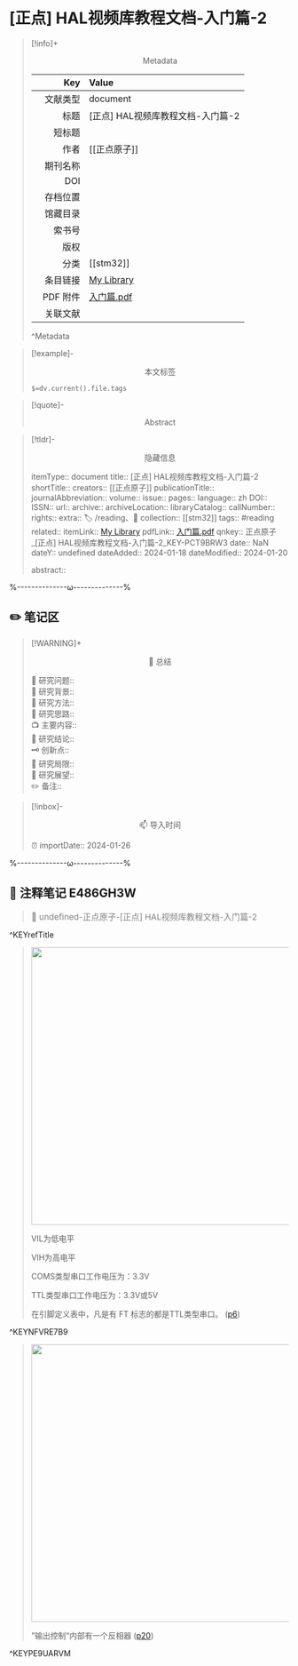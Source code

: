 # [正点] HAL视频库教程文档-入门篇-2
> [!info]+ <center>Metadata</center>
> 
> |<div style="width: 5em">Key</div>|Value|
> |--:|:--|
> |文献类型|document|
> |标题|[正点] HAL视频库教程文档-入门篇-2|
> |短标题||
> |作者|[[正点原子]]|
> |期刊名称||
> |DOI||
> |存档位置||
> |馆藏目录||
> |索书号||
> |版权||
> |分类|[[stm32]]|
> |条目链接|[My Library](zotero://select/library/items/PCT9BRW3)|
> |PDF 附件|[入门篇.pdf](zotero://open-pdf/library/items/E486GH3W)|
> |关联文献||
> ^Metadata

> [!example]- <center>本文标签</center>
> 
> `$=dv.current().file.tags`

> [!quote]- <center>Abstract</center>
> 
> 

> [!tldr]- <center>隐藏信息</center>
> 
> itemType:: document
> title:: [正点] HAL视频库教程文档-入门篇-2
> shortTitle:: 
> creators:: [[正点原子]]
> publicationTitle:: 
> journalAbbreviation:: 
> volume:: 
> issue:: 
> pages:: 
> language:: zh
> DOI:: 
> ISSN:: 
> url:: 
> archive:: 
> archiveLocation:: 
> libraryCatalog:: 
> callNumber:: 
> rights:: 
> extra:: 🏷️ /reading、📒
> collection:: [[stm32]]
> tags:: #reading 
> related:: 
> itemLink:: [My Library](zotero://select/library/items/PCT9BRW3)
> pdfLink:: [入门篇.pdf](zotero://open-pdf/library/items/E486GH3W)
> qnkey:: 正点原子_[正点] HAL视频库教程文档-入门篇-2_KEY-PCT9BRW3
> date:: NaN
> dateY:: undefined
> dateAdded:: 2024-01-18
> dateModified:: 2024-01-20
> 
> abstract:: 


%--------------ω--------------%

## ✏️ 笔记区

> [!WARNING]+ <center>🐣 总结</center>  
>
>🎯 研究问题::  
>🔎 研究背景::  
>🚀 研究方法::  
>🐔 研究思路::  
>📺 主要内容::  
>🎉 研究结论::  
>🗝️ 创新点::  
>💩 研究局限::  
>🐾 研究展望::  
>✏️ 备注::  

> [!inbox]- <center>📫 导入时间</center>
>
> ⏰ importDate:: 2024-01-26

%--------------ω--------------%

## 📝 注释笔记 E486GH3W

> <span style="font-size: 15px;color: gray">📍 undefined-正点原子-[正点] HAL视频库教程文档-入门篇-2</span>

^KEYrefTitle

> <span class="image#e56eee"><img src="https://zbn-picture1-1319009493.cos.ap-chengdu.myqcloud.com/public-pic/202401192313103.png" width="500px"></span>  
> 
> VIL为低电平
> 
> VIH为高电平
> 
> COMS类型串口工作电压为：3.3V
> 
> TTL类型串口工作电压为：3.3V或5V
> 
> 在引脚定义表中，凡是有 FT 标志的都是TTL类型串口。 ([p6](zotero://open-pdf/library/items/E486GH3W?page=6&annotation=NFVRE7B9))

^KEYNFVRE7B9

> <span class="image#e56eee"><img src="https://zbn-picture1-1319009493.cos.ap-chengdu.myqcloud.com/public-pic/202401200026160.png" width="500px"></span>  
> 
> ”输出控制“内部有一个反相器 ([p20](zotero://open-pdf/library/items/E486GH3W?page=20&annotation=PE9UARVM))

^KEYPE9UARVM

